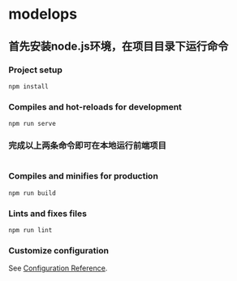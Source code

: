 # modelops

## 首先安装node.js环境，在项目目录下运行命令

### Project setup
```
npm install
```

### Compiles and hot-reloads for development
```
npm run serve
```

### 完成以上两条命令即可在本地运行前端项目

#

### Compiles and minifies for production
```
npm run build
```

### Lints and fixes files
```
npm run lint
```

### Customize configuration
See [Configuration Reference](https://cli.vuejs.org/config/).
